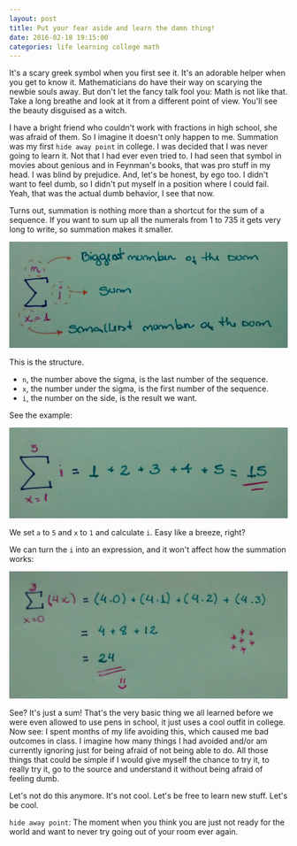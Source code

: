 ```yaml
---
layout: post
title: Put your fear aside and learn the damn thing!
date: 2016-02-18 19:15:00
categories: life learning college math
---
```


It's a scary greek symbol when you first see it. It's an adorable helper when you get to know it. Mathematicians do have their way on scarying the newbie souls away. But don't let the fancy talk fool you: Math is not like that. Take a long breathe and look at it from a different point of view. You'll see the beauty disguised as a witch.

I have a bright friend who couldn't work with fractions in high school, she was afraid of them. So I imagine it doesn't only happen to me. Summation was my first `hide away point` in college. I was decided that I was never going to learn it. Not that I had ever even tried to. I had seen that symbol in movies about genious and in Feynman's books, that was pro stuff in my head. I was blind by prejudice. And, let's be honest, by ego too. I didn't want to feel dumb, so I didn't put myself in a position where I could fail. Yeah, that was the actual dumb behavior, I see that now.

Turns out, summation is nothing more than a shortcut for the sum of a sequence. If you want to sum up all the numerals from 1 to 735 it gets very long to write, so summation makes it smaller.

![Sum](/public/images/sum_01.jpg)

This is the structure.

* `n`, the number above the sigma, is the last number of the sequence. 
* `x`, the number under the sigma, is the first number of the sequence. 
* `i`, the number on the side, is the result we want.

See the example:


![SumEx](/public/images/sum_02.jpg)

We set `a` to `5` and `x` to `1` and calculate `i`. Easy like a breeze, right?

We can turn the `i` into an expression, and it won't affect how the summation works:

![SumEq](/public/images/sum_03.jpg)

See? It's just a sum! That's the very basic thing we all learned before we were even allowed to use pens in school, it just uses a cool outfit in college. Now see: I spent months of my life avoiding this, which caused me bad outcomes in class. I imagine how many things I had avoided and/or am currently ignoring just for being afraid of not being able to do. All those things that could be simple if I would give myself the chance to try it, to really try it, go to the source and understand it without being afraid of feeling dumb.

Let's not do this anymore. It's not cool. Let's be free to learn new stuff. Let's be cool.

`hide away point`: The moment when you think you are just not ready for the world and want to never try going out of your room ever again.